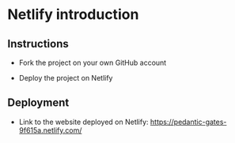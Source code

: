 # Netlify introduction

## Instructions

* Fork the project on your own GitHub account

* Deploy the project on Netlify

## Deployment

* Link to the website deployed on Netlify: https://pedantic-gates-9f615a.netlify.com/
